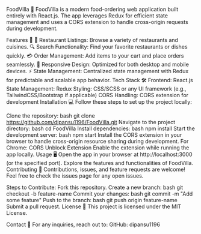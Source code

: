 FoodVilla 🍴
FoodVilla is a modern food-ordering web application built entirely with React.js. The app leverages Redux for efficient state management and uses a CORS extension to handle cross-origin requests during development.

Features 🚀
🛒 Restaurant Listings: Browse a variety of restaurants and cuisines.
🔍 Search Functionality: Find your favorite restaurants or dishes quickly.
💳 Order Management: Add items to your cart and place orders seamlessly.
📱 Responsive Design: Optimized for both desktop and mobile devices.
⚡ State Management: Centralized state management with Redux for predictable and scalable app behavior.
Tech Stack 🛠️
Frontend: React.js
State Management: Redux
Styling: CSS/SCSS or any UI framework (e.g., TailwindCSS/Bootstrap if applicable)
CORS Handling: CORS extension for development
Installation 💻
Follow these steps to set up the project locally:

Clone the repository:
bash
git clone https://github.com/dipansu1196/FoodVilla.git
Navigate to the project directory:
bash
cd FoodVilla
Install dependencies:
bash
npm install
Start the development server:
bash
npm start
Install the CORS extension in your browser to handle cross-origin resource sharing during development.
For Chrome: CORS Unblock Extension
Enable the extension while running the app locally.
Usage 🖥️
Open the app in your browser at http://localhost:3000 (or the specified port).
Explore the features and functionalities of FoodVilla.
Contributing 🤝
Contributions, issues, and feature requests are welcome!
Feel free to check the issues page for any open issues.

Steps to Contribute:
Fork this repository.
Create a new branch:
bash
git checkout -b feature-name
Commit your changes:
bash
git commit -m "Add some feature"
Push to the branch:
bash
git push origin feature-name
Submit a pull request.
License 📄
This project is licensed under the MIT License.

Contact 📧
For any inquiries, reach out to:
GitHub: dipansu1196

